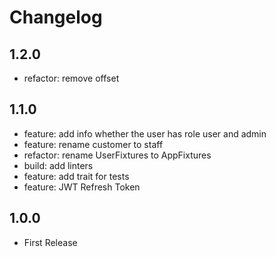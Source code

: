 # Changelog

## 1.2.0

- refactor: remove offset

## 1.1.0

- feature: add info whether the user has role user and admin
- feature: rename customer to staff
- refactor: rename UserFixtures to AppFixtures
- build: add linters
- feature: add trait for tests
- feature: JWT Refresh Token

## 1.0.0

- First Release
